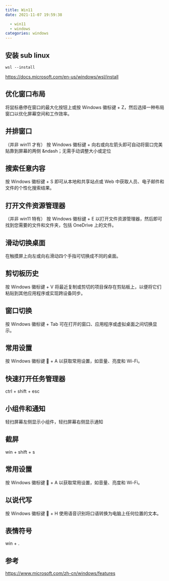 ```yaml
---
title: Win11
date: 2021-11-07 19:59:38

  - win11
  - windows
categories: windows
---
```


## 安装 sub linux

```
wsl --install
```

https://docs.microsoft.com/en-us/windows/wsl/install

## 优化窗口布局

将鼠标悬停在窗口的最大化按钮上或按 Windows 徽标键 + Z，然后选择一种布局窗口以优化屏幕空间和工作效率。

## 并排窗口

（并非 win11 才有）
按 Windows 徽标键 + 向右或向左箭头即可自动将窗口完美贴靠到屏幕的两侧 &ndash；无需手动调整大小或定位

## 搜索任意内容

按 Windows 徽标键 + S 即可从本地和共享站点或 Web 中获取人员、电子邮件和文件的个性化搜索结果。

## 打开文件资源管理器

（并非 win11 特有）
按 Windows 徽标键 + E 以打开文件资源管理器，然后即可找到您需要的文件和文件夹，包括 OneDrive 上的文件。

## 滑动切换桌面

在触摸屏上向左或向右滑动四个手指可切换成不同的桌面。

## 剪切板历史

按 Windows 徽标键 + V 将最近复制或剪切的项目保存在剪贴板上，以便将它们粘贴到其他应用程序或实现跨设备同步。

## 窗口切换

按 Windows 徽标键 + Tab 可在打开的窗口、应用程序或虚拟桌面之间切换显示。

## 常用设置

按 Windows 徽标键  + A 以获取常用设置，如音量、亮度和 Wi-Fi。

## 快速打开任务管理器

ctrl + shift + esc

## 小组件和通知

轻扫屏幕左侧显示小组件，轻扫屏幕右侧显示通知

## 截屏

win + shift + s

## 常用设置

按 Windows 徽标键  + A 以获取常用设置，如音量、亮度和 Wi-Fi。

## 以说代写

按 Windows 徽标键  + H 使用语音识别将口语转换为电脑上任何位置的文本。

## 表情符号

win + .

## 参考

https://www.microsoft.com/zh-cn/windows/features
